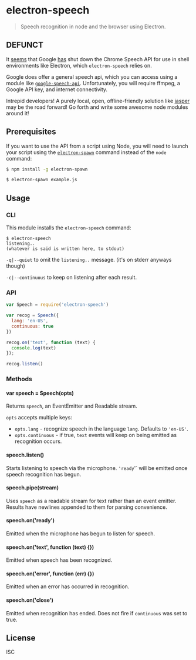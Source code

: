 # electron-speech

> Speech recognition in node and the browser using Electron.

## DEFUNCT

It
[seems](http://stackoverflow.com/questions/36214413/webkitspeechrecognition-returning-network-error-in-electron)
that Google
[has](https://groups.google.com/a/chromium.org/forum/#!topic/chromium-html5/JJe6KD7-bb8)
shut down the Chrome Speech API for use in shell environments like Electron, which `electron-speech` relies on.

Google does offer a general speech api, which you can access using a module like [`google-speech-api`](https://github.com/psirenny/node-google-speech-api). Unfortunately, you will require ffmpeg, a Google API key, and internet connectivity.

Intrepid developers! A purely local, open, offline-friendly solution like [jasper](https://jasperproject.github.io/) may be the road forward! Go forth and write some awesome node modules around it!

## Prerequisites

If you want to use the API from a script using Node, you will need to launch
your script using the
[`electron-spawn`](https://www.npmjs.com/package/electron-spawn) command instead
of the `node` command:

```sh
$ npm install -g electron-spawn

$ electron-spawn example.js
```

## Usage

### CLI

This module installs the `electron-speech` command:

```
$ electron-speech
listening..
(whatever is said is written here, to stdout)
```

`-q|--quiet` to omit the `listening..` message. (it's on stderr anyways though)

`-c|--continuous` to keep on listening after each result.

### API

```javascript
var Speech = require('electron-speech')

var recog = Speech({
  lang: 'en-US',
  continuous: true
})

recog.on('text', function (text) {
  console.log(text)
});

recog.listen()
```

### Methods

#### var speech = Speech(opts)

Returns `speech`, an EventEmitter and Readable stream.

`opts` accepts multiple keys:

- `opts.lang` - recognize speech in the language `lang`. Defaults to `'en-US'`.
- `opts.continuous` - if true, `text` events will keep on being emitted as recognition
occurs.

#### speech.listen()

Starts listening to speech via the microphone. `'ready`'` will be emitted once speech
recognition has begun.

#### speech.pipe(stream)

Uses `speech` as a readable stream for text rather than an event emitter.
Results have newlines appended to them for parsing convenience.

#### speech.on('ready')

Emitted when the microphone has begun to listen for speech.

#### speech.on('text', function (text) {})

Emitted when speech has been recognized.

#### speech.on('error', function (err) {})

Emitted when an error has occurred in recognition.

#### speech.on('close')

Emitted when recognition has ended. Does not fire if `continuous` was set to
true.

## License

ISC
